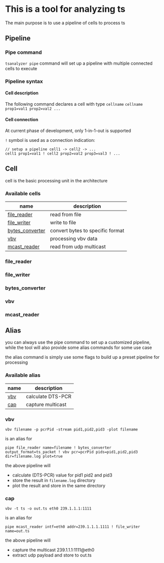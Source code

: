# This is a tool for analyzing ts

The main purpose is to use a pipeline of cells to process ts

## Pipeline
### Pipe command
`tsanalyzer pipe` command will set up a pipeline with multiple connected cells to execute

### Pipeline syntax
#### Cell description
The following command declares a cell with type `cellname`
`cellname prop1=val1 prop2=val2 ...`
#### Cell connection
At current phase of development, only 1-in-1-out is supported

`!` symbol is used as a connection indication:
```
// setup a pipeline cell1 -> cell2 -> ...
cell1 prop1=val1 ! cell2 prop2=val2 prop3=val3 ! ...
```

## Cell
cell is the basic processing unit in the architecture
### Available cells
| name                                | description                      |
| ----------------------------------- | -------------------------------- |
| [file_reader](#file_reader)         | read from file                   |
| [file_writer](#file_writer)         | write to file                    |
| [bytes_converter](#bytes_converter) | convert bytes to specific format |
| [vbv](#vbv)                         | processing vbv data              |
| [mcast_reader](#mcast_reader)       | read from udp multicast          |

### file_reader
### file_writer
### bytes_converter
### vbv
### mcast_reader

## Alias
you can always use the pipe command to set up a customized pipeline, while the tool will also provide some alias commands for some use case

the alias command is simply use some flags to build up a preset pipeline for processing

### Available alias
| name        | description       |
| ----------- | ----------------- |
| [vbv](#vbv) | calculate DTS-PCR |
| [cap](#cap) | capture multicast |

### vbv
`vbv filename -p pcrPid -stream pid1,pid2,pid3 -plot filename`

is an alias for 

`pipe file_reader name=filename ! bytes_converter output_format=ts_packet ! vbv pcr=pcrPid pids=pid1,pid2,pid3 dir=filename.log plot=true`

the above pipeline will
* calculate (DTS-PCR) value for pid1 pid2 and pid3 
* store the result in `filename.log` directory
* plot the result and store in the same directory

### cap
`vbv -t ts -o out.ts eth0 239.1.1.1:1111`

is an alias for 

`pipe mcast_reader intf=eth0 addr=239.1.1.1.1111 ! file_writer name=out.ts`

the above pipeline will
* capture the multicast 239.1.1.1:1111@eth0
* extract udp payload and store to out.ts
